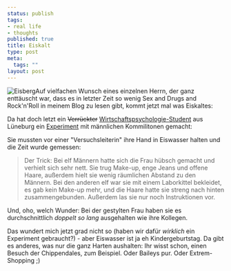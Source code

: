 ```yaml
--- 
status: publish
tags: 
- real life
- thoughts
published: true
title: Eiskalt
type: post
meta: 
  tags: ""
layout: post
---
```

<img src='http://fredericiana.de/uploads/050225eisberg.jpg' alt='Eisberg' class="alignright border" />Auf vielfachen Wunsch eines einzelnen Herrn, der ganz enttäuscht war, dass es in letzter Zeit so wenig Sex and Drugs and Rock'n'Roll in meinem Blog zu lesen gibt, kommt jetzt mal was Eiskaltes:

Da hat doch letzt ein <del>Verrückter</del> <ins>Wirtschaftspsychologie</ins><ins>-Student</ins> aus Lüneburg ein <a href="http://junge.twoday.net/stories/526588/">Experiment</a> mit männlichen Kommilitonen gemacht:

Sie mussten vor einer "Versuchsleiterin" ihre Hand in Eiswasser halten und die Zeit wurde gemessen:

<blockquote>Der Trick: Bei elf Männern hatte sich die Frau hübsch gemacht und verhielt sich sehr nett. Sie trug Make-up, enge Jeans und offene Haare, außerdem hielt sie wenig räumlichen Abstand zu den Männern. Bei den anderen elf war sie mit einem Laborkittel bekleidet, es gab kein Make-up mehr, und die Haare hatte sie streng nach hinten zusammengebunden. Außerdem las sie nur noch Instruktionen vor.</blockquote>

Und, oho, welch Wunder: Bei der gestylten Frau haben sie es durchschnittlich <em>doppelt so lang</em> ausgehalten wie ihre Kollegen.

Das wundert mich jetzt grad nicht so (haben wir dafür <em>wirklich</em> ein Experiment gebraucht?) - aber Eiswasser ist ja eh Kindergeburtstag. Da gibt es anderes, was nur die ganz Harten aushalten: Ihr wisst schon, einen Besuch der Chippendales, zum Beispiel. Oder Baileys pur. Oder Extrem-Shopping ;)
